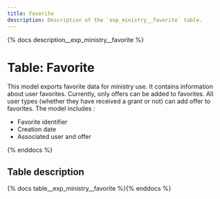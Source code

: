 ```yaml
---
title: Favorite
description: Description of the `exp_ministry__favorite` table.
---
```


{% docs description__exp_ministry__favorite %}

# Table: Favorite

This model exports favorite data for ministry use.
It contains information about user favorites. Currently, only offers can be added to favorites. All user types (whether they have received a grant or not) can add offer to favorites. The model includes :
- Favorite identifier
- Creation date
- Associated user and offer

{% enddocs %}

## Table description

{% docs table__exp_ministry__favorite %}{% enddocs %}

